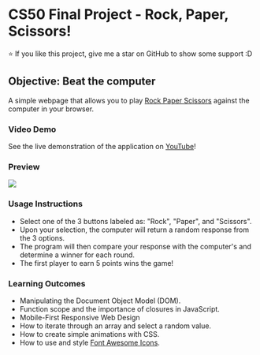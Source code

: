 # CS50 Final Project - Rock, Paper, Scissors!

:star: If you like this project, give me a star on GitHub to show some support :D

## Objective: Beat the computer

A simple webpage that allows you to play [Rock Paper Scissors](https://rock-paper-scissors.brianveebee.repl.co/) against the computer in your browser.

### Video Demo
See the live demonstration of the application on [YouTube](https://youtu.be/IF2B3qTtbH8)! 

### Preview
![](https://user-images.githubusercontent.com/80178792/186989728-3c9b12f6-9f94-4da0-93a3-2f1e9d8d0bba.gif)

### Usage Instructions

- Select one of the 3 buttons labeled as: "Rock", "Paper", and "Scissors".
- Upon your selection, the computer will return a random response from the 3 options.
- The program will then compare your response with the computer's and determine a winner for each round.
- The first player to earn 5 points wins the game!

### Learning Outcomes

- Manipulating the Document Object Model (DOM).
- Function scope and the importance of closures in JavaScript.
- Mobile-First Responsive Web Design
- How to iterate through an array and select a random value.
- How to create simple animations with CSS.
- How to use and style [Font Awesome Icons](https://fontawesome.com/).
